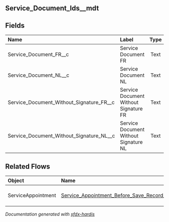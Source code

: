 ## Service_Document_Ids__mdt

<!-- Object description -->

## Fields

| Name      | Label | Type | Description |
| :-------- | :---- | :--: | :---------- | 
| Service_Document_FR__c | Service Document FR | Text | <!-- --> |
| Service_Document_NL__c | Service Document NL | Text | <!-- --> |
| Service_Document_Without_Signature_FR__c | Service Document Without Signature FR | Text | <!-- --> |
| Service_Document_Without_Signature_NL__c | Service Document Without Signature NL | Text | <!-- --> |


## Related Flows

| Object | Name      | Type | Description |
| :----  | :-------- | :--: | :---------- | 
| ServiceAppointment | [Service_Appointment_Before_Save_Record_Triggered_Add_Service_Document_Template](../flows/Service_Appointment_Before_Save_Record_Triggered_Add_Service_Document_Template.md) |  Record Before Save | <!-- --> |


_Documentation generated with [sfdx-hardis](https://sfdx-hardis.cloudity.com)_

